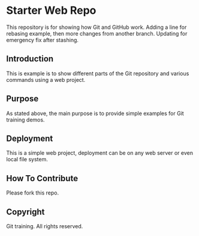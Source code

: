 # Starter Web Repo

This repository is for showing how Git and GitHub work. Adding a line for rebasing example, then more changes from another branch.
Updating for emergency fix after stashing.

## Introduction

This is example is to show different parts of the Git
repository and various commands using a web project.

## Purpose

As stated above, the main purpose is to provide simple
examples for Git training demos.

## Deployment

This is a simple web project, deployment can be on any
web server or even local file system.

## How To Contribute

Please fork this repo.

## Copyright

Git training. All rights reserved.